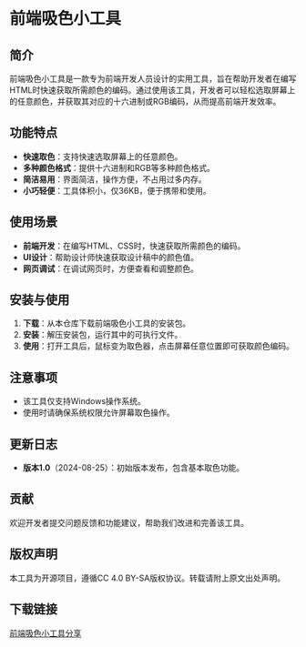 # 前端吸色小工具

## 简介

前端吸色小工具是一款专为前端开发人员设计的实用工具，旨在帮助开发者在编写HTML时快速获取所需颜色的编码。通过使用该工具，开发者可以轻松选取屏幕上的任意颜色，并获取其对应的十六进制或RGB编码，从而提高前端开发效率。

## 功能特点

- **快速取色**：支持快速选取屏幕上的任意颜色。
- **多种颜色格式**：提供十六进制和RGB等多种颜色格式。
- **简洁易用**：界面简洁，操作方便，不占用过多内存。
- **小巧轻便**：工具体积小，仅36KB，便于携带和使用。

## 使用场景

- **前端开发**：在编写HTML、CSS时，快速获取所需颜色的编码。
- **UI设计**：帮助设计师快速获取设计稿中的颜色值。
- **网页调试**：在调试网页时，方便查看和调整颜色。

## 安装与使用

1. **下载**：从本仓库下载前端吸色小工具的安装包。
2. **安装**：解压安装包，运行其中的可执行文件。
3. **使用**：打开工具后，鼠标变为取色器，点击屏幕任意位置即可获取颜色编码。

## 注意事项

- 该工具仅支持Windows操作系统。
- 使用时请确保系统权限允许屏幕取色操作。

## 更新日志

- **版本1.0**（2024-08-25）：初始版本发布，包含基本取色功能。

## 贡献

欢迎开发者提交问题反馈和功能建议，帮助我们改进和完善该工具。

## 版权声明

本工具为开源项目，遵循CC 4.0 BY-SA版权协议。转载请附上原文出处声明。

## 下载链接

[前端吸色小工具分享](https://pan.quark.cn/s/5790d75e739c)